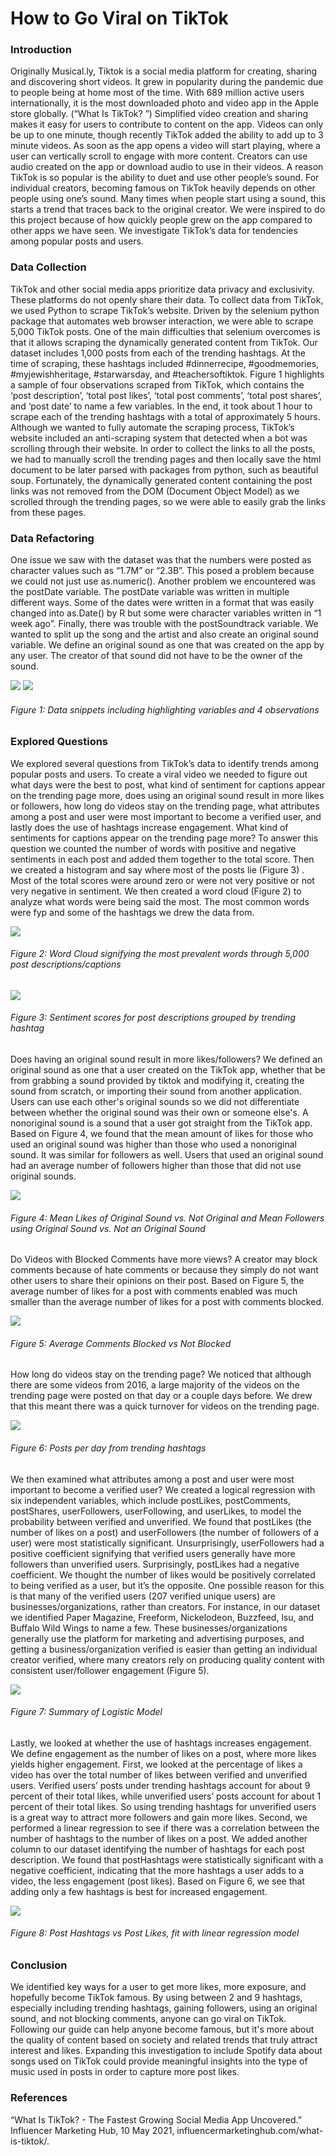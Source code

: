 # How to Go Viral on TikTok


### Introduction
Originally Musical.ly, Tiktok is a social media platform for creating, sharing and discovering short videos. It grew in popularity during the pandemic due to people being at home most of the time. With 689 million active users internationally, it is the most downloaded photo and video app in the Apple store globally.  (“What Is TikTok? ”) Simplified video creation and sharing makes it easy for users to contribute to content on the app. Videos can only be up to one minute, though recently TikTok added the ability to add up to 3 minute videos. As soon as the app opens a video will start playing, where a user can vertically scroll to engage with more content. Creators can use audio created on the app or download audio to use in their videos. A reason TikTok is so popular is the ability to duet and use other people’s sound. For individual creators, becoming famous on TikTok heavily depends on other people using one’s sound. Many times when people start using a sound, this starts a trend that traces back to the original creator. We were inspired to do this project because of how quickly people grew on the app compared to other apps we have seen. We investigate TikTok’s data for tendencies among popular posts and users.
### Data Collection
TikTok and other social media apps prioritize data privacy and exclusivity. These platforms do not openly share their data. To collect data from TikTok, we used Python to scrape TikTok’s website. Driven by the selenium python package that automates web browser interaction, we were able to scrape 5,000 TikTok posts. One of the main difficulties that selenium overcomes is that it allows scraping the dynamically generated content from TikTok. Our dataset includes 1,000 posts from each of the trending hashtags. At the time of scraping, these hashtags included #dinnerrecipe, #goodmemories, #myjewishheritage, #starwarsday, and #teachersoftiktok. Figure 1 highlights a sample of four observations scraped from TikTok, which contains the ‘post description’, ‘total post likes’, ‘total post comments’, ‘total post shares’, and ‘post date’ to name a few variables. In the end, it took about 1 hour to scrape each of the trending hashtags with a total of approximately 5 hours.
Although we wanted to fully automate the scraping process, TikTok’s website included an anti-scraping system that detected when a bot was scrolling through their website. In order to collect the links to all the posts, we had to manually scroll the trending pages and then locally save the html document to be later parsed with packages from python, such as beautiful soup. Fortunately, the dynamically generated content containing the post links was not removed from the DOM (Document Object Model) as we scrolled through the trending pages, so we were able to easily grab the links from these pages.
### Data Refactoring
One issue we saw with the dataset was that the numbers were posted as character values such as “1.7M” or “2.3B”. This posed a problem because we could not just use as.numeric(). Another problem we encountered was the postDate variable. The postDate variable was written in multiple different ways. Some of the dates were written in a format that was easily changed into as.Date() by R but some were character variables written in “1 week ago”. Finally, there was trouble with the postSoundtrack variable. We wanted to split up the song and the artist and also create an original sound variable. We define an original sound as one that was created on the app by any user. The creator of that sound did not have to be the owner of the sound.

<img src="C:\Users\emmat\Pictures\Figure1a.jpg">

<img src="C:\Users\emmat\Pictures\Figure1b.jpg">

###### Figure 1: Data snippets including highlighting variables and 4 observations
 
### Explored Questions
We explored several questions from TikTok’s data to identify trends among popular posts and users. To create a viral video we needed to figure out what days were the best to post, what kind of sentiment for captions appear on the trending page more, does using an original sound result in more likes or followers, how long do videos stay on the trending page, what attributes among a post and user were most important to become a verified user, and lastly does the use of hashtags increase engagement.
What kind of sentiments for captions appear on the trending page more? To answer this question we counted the number of words with positive and negative sentiments in each post and added them together to the total score. Then we created a histogram and say where most of the posts lie (Figure 3) . Most of the total scores were around zero or were not very positive or not very negative in sentiment. We then created a word cloud (Figure 2) to analyze what words were being said the most. The most common words were fyp and some of the hashtags we drew the data from.

<img src="C:\Users\emmat\Pictures\Figure2.jpg">

###### Figure 2: Word Cloud signifying the most prevalent words through 5,000 post descriptions/captions

<img src="C:\Users\emmat\Pictures\Figure3.jpg">

###### Figure 3: Sentiment scores for post descriptions grouped by trending hashtag
 
Does having an original sound result in more likes/followers? We defined an original sound as one that a user created on the TikTok app, whether that be from grabbing a sound provided by tiktok and modifying it, creating the sound from scratch, or importing their sound from another application. Users can use each other's original sounds so we did not differentiate between whether the original sound was their own or someone else's. A nonoriginal sound is a sound that a user got straight from the TikTok app. Based on Figure 4, we found that the mean amount of likes for those who used an original sound was higher than those who used a nonoriginal sound. It was similar for followers as well. Users that used an original sound had an average number of followers higher than those that did not use original sounds.

<img src="C:\Users\emmat\Pictures\Figure4.jpg">

###### Figure 4: Mean Likes of Original Sound vs. Not Original and Mean Followers using Original Sound vs. Not an Original Sound
Do Videos with Blocked Comments have more views? A creator may block comments because of hate comments or because they simply do not want other users to share their opinions on their post. Based on Figure 5, the average number of likes for a post with comments enabled was much smaller than the average number of likes for a post with comments blocked.

<img src="C:\Users\emmat\Pictures\Figure5.jpg">

###### Figure 5: Average Comments Blocked vs Not Blocked
How long do videos stay on the trending page? We noticed that although there are some videos from 2016, a large majority of the videos on the trending page were posted on that day or a couple days before. We drew that this meant there was a quick turnover for videos on the trending page.

<img src="C:\Users\emmat\Pictures\Figure6.jpg">

###### Figure 6: Posts per day from trending hashtags
 
We then examined what attributes among a post and user were most important to become a verified user? We created a logical regression with six independent variables, which include postLikes, postComments, postShares, userFollowers, userFollowing, and userLikes, to model the probability between verified and unverified. We found that postLikes (the number of likes on a post) and userFollowers (the number of followers of a user) were most statistically significant. Unsurprisingly, userFollowers had a positive coefficient signifying that verified users generally have more followers than unverified users. Surprisingly, postLikes had a negative coefficient. We thought the number of likes would be positively correlated to being verified as a user, but it’s the opposite. One possible reason for this is that many of the verified users (207 verified unique users) are businesses/organizations, rather than creators. For instance, in our dataset we identified Paper Magazine, Freeform, Nickelodeon, Buzzfeed, lsu, and Buffalo Wild Wings to name a few. These businesses/organizations generally use the platform for marketing and advertising purposes, and getting a business/organization verified is easier than getting an individual creator verified, where many creators rely on producing quality content with consistent user/follower engagement (Figure 5).

<img src="C:\Users\emmat\Pictures\Figure7.jpg">

###### Figure 7: Summary of Logistic Model
 
Lastly, we looked at whether the use of hashtags increases engagement. We define engagement as the number of likes on a post, where more likes yields higher engagement. First, we looked at the percentage of likes a video has over the total number of likes between verified and unverified users. Verified users’ posts under trending hashtags account for about 9 percent of their total likes, while unverified users’ posts account for about 1 percent of their total likes. So using trending hashtags for unverified users is a great way to attract more followers and gain more likes. Second, we performed a linear regression  to see if there was a correlation between the number of hashtags to the number of likes on a post. We added another column to our dataset identifying the number of hashtags for each post description. We found that postHashtags were statistically significant with a negative coefficient, indicating that the more hashtags a user adds to a video, the less engagement (post likes). Based on Figure 6, we see that adding only a few hashtags is best for increased engagement.

<img src="C:\Users\emmat\Pictures\Figure8.jpg">

###### Figure 8: Post Hashtags vs Post Likes, fit with linear regression model
 
### Conclusion
We identified key ways for a user to get more likes, more exposure, and hopefully become TikTok famous. By using between 2 and 9 hashtags, especially including trending hashtags, gaining followers, using an original sound, and not blocking comments, anyone can go viral on TikTok. Following our guide can help anyone become famous, but it's more about the quality of content based on society and related trends that truly attract interest and likes. Expanding this investigation to include Spotify data about songs used on TikTok could provide meaningful insights into the type of music used in posts in order to capture more post likes.
 
 
### References
“What Is TikTok? - The Fastest Growing Social Media App Uncovered.” Influencer Marketing Hub, 10 May 2021, influencermarketinghub.com/what-is-tiktok/.
